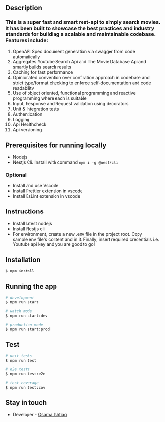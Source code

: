 ## Description

### This is a super fast and smart rest-api to simply search movies. It has been built to showcase the best practices and industry standards for building a scalable and maintainable codebase. Features include: 
1. OpenAPI Spec document generation via swagger from code automatically     
2. Aggregates Youtube Search Api and The Movie Database Api and smartly builds search results     
3. Caching for fast performance     
4. Opinionated convention over confiration approach in codebase and strict type/format checking to enforce self-documentation and code readability
5. Use of object oriented, functional programming and reactive programming where each is suitable
6. Input, Response and Request validation using decorators
7. Unit & Integration tests
8. Authentication
9. Logging     
10. Api Healthcheck    
11. Api versioning     


## Prerequisites for running locally     
* Nodejs      
* Nestjs Cli. Install with command ```npm i -g @nest/cli```     
### Optional
* Install and use Vscode
* Install Prettier extension in vscode
* Install EsLint extension in vscode

## Instructions      
* Install latest nodejs     
* Install Nestjs cli      
* For environment, create a new .env file in the project root. Copy sample.env file's content and in it. Finally, insert required credentials i.e. Youtube api key and you are good to go!       


## Installation

```bash
$ npm install
```

## Running the app

```bash
# development
$ npm run start

# watch mode
$ npm run start:dev

# production mode
$ npm run start:prod
```

## Test

```bash
# unit tests
$ npm run test

# e2e tests
$ npm run test:e2e

# test coverage
$ npm run test:cov
```

## Stay in touch

- Developer - [Osama Ishtiaq](https://osamaishtiaq.github.io/)

